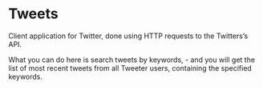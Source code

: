 # Tweets
Client application for Twitter, done using HTTP requests to the Twitters’s API.

What you can do here is search tweets by keywords, - and you will get the list of most recent tweets from all Tweeter users, containing the specified keywords.
